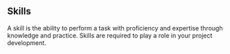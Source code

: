 ## Skills
A skill is the ability to perform a task with proficiency and expertise through knowledge and practice. Skills are required to play a role in your project development.

